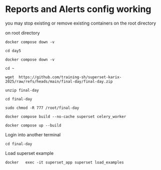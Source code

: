 # Reports and Alerts config working

you may stop existing or remove existing containers
on the root directory

on root directory
```
docker compose down -v
```

```
cd day5
```

```
docker compose down -v
```

```
cd ~
``` 

```
wget  https://github.com/training-sh/superset-karix-2025/raw/refs/heads/main/final-day/final-day.zip

 ```


```
unzip final-day
```

```
cd final-day
```

```
sudo chmod -R 777 /root/final-day
```


```
docker compose build --no-cache superset celery_worker
```

```
docker compose up --build
```



Login into another terminal


```
cd final-day
```
Load superset example
```
docker   exec -it superset_app superset load_examples
```



